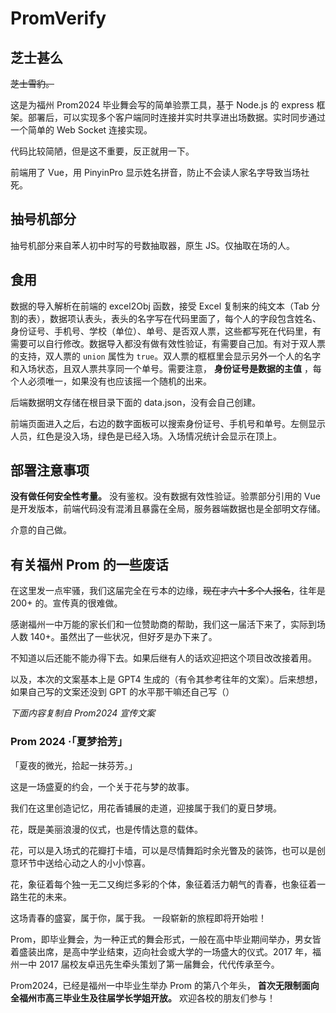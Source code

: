 # PromVerify

## 芝士甚么

~~芝士雪豹。~~

这是为福州 Prom2024 毕业舞会写的简单验票工具，基于 Node.js 的 express 框架。部署后，可以实现多个客户端同时连接并实时共享进出场数据。实时同步通过一个简单的 Web Socket 连接实现。

代码比较简陋，但是这不重要，反正就用一下。

前端用了 Vue，用 PinyinPro 显示姓名拼音，防止不会读人家名字导致当场社死。

## 抽号机部分

抽号机部分来自苯人初中时写的号数抽取器，原生 JS。仅抽取在场的人。

## 食用

数据的导入解析在前端的 excel2Obj 函数，接受 Excel 复制来的纯文本（Tab 分割的表），数据项认表头，表头的名字写在代码里面了，每个人的字段包含姓名、身份证号、手机号、学校（单位）、单号、是否双人票，这些都写死在代码里，有需要可以自行修改。数据导入都没有做有效性验证，有需要自己加。有对于双人票的支持，双人票的 `union` 属性为 `true`。双人票的框框里会显示另外一个人的名字和入场状态，且双人票共享同一个单号。需要注意， **身份证号是数据的主值** ，每个人必须唯一，如果没有也应该摇一个随机的出来。

后端数据明文存储在根目录下面的 data.json，没有会自己创建。

前端页面进入之后，右边的数字面板可以搜索身份证号、手机号和单号。左侧显示人员，红色是没入场，绿色是已经入场。入场情况统计会显示在顶上。

## 部署注意事项

**没有做任何安全性考量。** 没有鉴权。没有数据有效性验证。验票部分引用的 Vue 是开发版本，前端代码没有混淆且暴露在全局，服务器端数据也是全部明文存储。

介意的自己做。

## 有关福州 Prom 的一些废话

在这里发一点牢骚，我们这届完全在亏本的边缘，~~现在才六十多个人报名~~，往年是 200+ 的。宣传真的很难做。

感谢福州一中万能的家长们和一位赞助商的帮助，我们这一届活下来了，实际到场人数 140+。虽然出了一些状况，但好歹是办下来了。

不知道以后还能不能办得下去。如果后继有人的话欢迎把这个项目改改接着用。

以及，本次的文案基本上是 GPT4 生成的（有令其参考往年的文案）。后来想想，如果自己写的文案还没到 GPT 的水平那干嘛还自己写（）

*下面内容复制自 Prom2024 宣传文案*

### Prom 2024 ·「夏梦拾芳」

「夏夜的微光，拾起一抹芬芳。」
 
这是一场盛夏的约会，一个关于花与梦的故事。

我们在这里创造记忆，用花香铺展的走道，迎接属于我们的夏日梦境。
 
花，既是美丽浪漫的仪式，也是传情达意的载体。

花，可以是入场式的花瓣打卡墙，可以是尽情舞蹈时余光瞥及的装饰，也可以是创意环节中送给心动之人的小小惊喜。

花，象征着每个独一无二又绚烂多彩的个体，象征着活力朝气的青春，也象征着一路生花的未来。

这场青春的盛宴，属于你，属于我。
一段崭新的旅程即将开始啦！

Prom，即毕业舞会，为一种正式的舞会形式，一般在高中毕业期间举办，男女皆着盛装出席，是高中学业结束，迈向社会或大学的一场盛大的仪式。2017 年，福州一中 2017 届校友卓迅先生牵头策划了第一届舞会，代代传承至今。
 
Prom2024，已经是福州一中毕业生举办 Prom 的第八个年头， **首次无限制面向全福州市高三毕业生及往届学长学姐开放。** 欢迎各校的朋友们参与！
